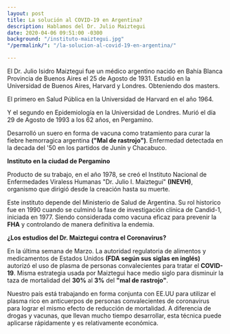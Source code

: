 ```yaml
---
layout: post
title: La solución al COVID-19 en Argentina?
description: Hablamos del Dr. Julio Maiztegui
date: 2020-04-06 09:51:00 -0300
background: "/instituto-maiztegui.jpg"
"/permalink/": "/la-solucion-al-covid-19-en-argentina/"

---
```

El Dr. Julio Isidro Maiztegui fue un médico argentino nacido en Bahía Blanca Provincia de Buenos Aires el 25 de Agosto de 1931. Estudió en la Universidad de Buenos Aires, Harvard y Londres. Obteniendo dos masters.

El primero en Salud Pública en la Universidad de Harvard en el año 1964.

Y el segundo en Epidemiología en la Universidad de Londres. Murió el día 29 de Agosto de 1993 a los 62 años, en Pergamino.

Desarrolló un suero en forma de vacuna como tratamiento para curar la fiebre hemorragica argentina **("Mal de rastrojo")**.  Enfermedad detectada en la decada del '50 en los partidos de Junín y Chacabuco.

**Instituto en la ciudad de Pergamino**

Producto de su trabajo, en el año 1978, se creó el Instituto Nacional de Enfermedades Viraless Humanas "Dr. Julio I. Maiztegui" **(INEVH)**, organismo que dirigió desde la creación hasta su muerte.

Este instituto depende del Ministerio de Salud de Argentina. Su rol historico fue en 1990 cuando se culminó la fase de investigación clínica de Candid-1, iniciada en 1977. Siendo considerada como vacuna eficaz para prevenir la **FHA** y controlando de manera definitiva la endemia.

**¿Los estudios del Dr. Maiztegui contra el Coronavirus?**

En la última semana de Marzo. La autoridad regulatoria de alimentos y medicamentos de Estados Unidos **(FDA según sus siglas en inglés)** autorizó el uso de plasma de personas convalecientes para tratar el **COVID-19**. Misma estrategia usada por Maiztegui hace medio siglo para disminuir la taza de mortalidad del **30%** al **3%** del **"mal de rastrojo"**.

Nuestro país está trabajando en forma conjunta con EE.UU para utilizar el plasma rico en anticuerpos de personas convalecientes de coronavirus para lograr el mismo efecto de reducción de mortalidad. A diferencia de drogas y vacunas, que llevan mucho tiempo desarrollar, esta técnica puede aplicarse rápidamente y es relativamente económica.